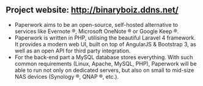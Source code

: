 ## Project website: http://binaryboiz.ddns.net/

* Paperwork aims to be an open-source, self-hosted alternative to services like Evernote ®, Microsoft OneNote ® or Google Keep ®.
* Paperwork is written in PHP, utilising the beautiful Laravel 4 framework. It provides a modern web UI, built on top of AngularJS & Bootstrap 3, as well as an open API for third party integration.
* For the back-end part a MySQL database stores everything. With such common requirements (Linux, Apache, MySQL, PHP), Paperwork will be able to run not only on dedicated servers, but also on small to mid-size NAS devices (Synology ®, QNAP ®, etc.).
